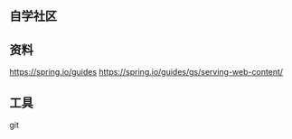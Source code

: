 ## 自学社区

## 资料
https://spring.io/guides
https://spring.io/guides/gs/serving-web-content/
 
## 工具
git